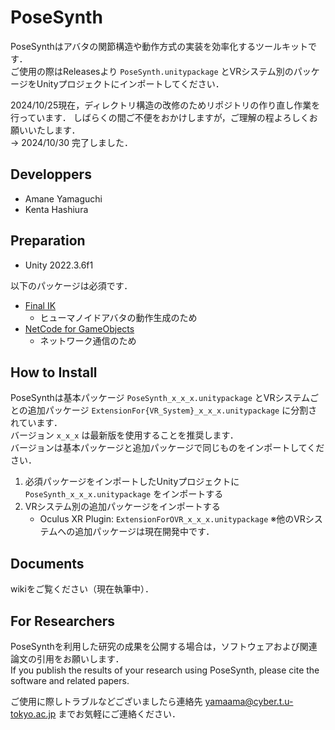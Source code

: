 # PoseSynth
PoseSynthはアバタの関節構造や動作方式の実装を効率化するツールキットです．<br>
ご使用の際はReleasesより `PoseSynth.unitypackage` とVRシステム別のパッケージをUnityプロジェクトにインポートしてください．<br>

2024/10/25現在，ディレクトリ構造の改修のためリポジトリの作り直し作業を行っています．
しばらくの間ご不便をおかけしますが，ご理解の程よろしくお願いいたします．<br>
→ 2024/10/30 完了しました．

## Developpers
- Amane Yamaguchi
- Kenta Hashiura

## Preparation
- Unity 2022.3.6f1

以下のパッケージは必須です．
- [Final IK](https://assetstore.unity.com/packages/tools/animation/final-ik-14290?locale=ja-JP&srsltid=AfmBOorUUYiQTAoEkpdjBnK3XMrzI5K-kmmlXV9W8mSsx6QrRtlcSQRm)<br>
  - ヒューマノイドアバタの動作生成のため
- [NetCode for GameObjects](https://unity.com/ja/products/netcode)<br>
  - ネットワーク通信のため

## How to Install
PoseSynthは基本パッケージ `PoseSynth_x_x_x.unitypackage` とVRシステムごとの追加パッケージ `ExtensionFor{VR_System}_x_x_x.unitypackage` に分割されています．<br>
バージョン `x_x_x` は最新版を使用することを推奨します．<br>
バージョンは基本パッケージと追加パッケージで同じものをインポートしてください．<br>
1. 必須パッケージをインポートしたUnityプロジェクトに `PoseSynth_x_x_x.unitypackage` をインポートする
2. VRシステム別の追加パッケージをインポートする
    - Oculus XR Plugin: `ExtensionForOVR_x_x_x.unitypackage`
※他のVRシステムへの追加パッケージは現在開発中です．<br>

## Documents
wikiをご覧ください（現在執筆中）．

## For Researchers
PoseSynthを利用した研究の成果を公開する場合は，ソフトウェアおよび関連論文の引用をお願いします．<br>
If you publish the results of your research using PoseSynth, please cite the software and related papers.<br>

ご使用に際しトラブルなどございましたら連絡先 yamaama@cyber.t.u-tokyo.ac.jp までお気軽にご連絡ください．
